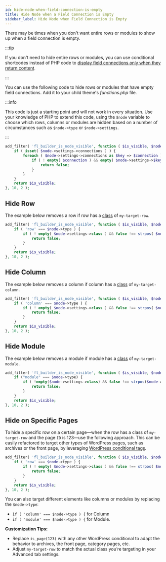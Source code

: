 ```yaml
---
id: hide-node-when-field-connection-is-empty
title: Hide Node when a Field Connection is Empty
sidebar_label: Hide Node when Field Connection is Empty
---
```


There may be times when you don't want entire rows or modules to show up when a field connection is empty.

:::tip

If you don't need to hide entire rows or modules, you can use conditional shortcodes instead of PHP code to [display field connections only when they return content](/beaver-themer/field-connections/conditionals/).

:::

You can use the following code to hide rows or modules that have empty field connections. Add it to your child theme's _functions.php_ file.

:::info

This code is just a starting point and will not work in every situation. Use your knowledge of PHP to extend this code, using the `$node` variable to choose which rows, columns or modules are hidden based on a number of circumstances such as `$node->type` or `$node->settings`.

:::

```php
add_filter( 'fl_builder_is_node_visible', function ( $is_visible, $node ) {
	if ( isset( $node->settings->connections ) ) {
		foreach ( $node->settings->connections as $key => $connection ) {
			if ( ! empty( $connection ) && empty( $node->settings->$key ) ) {
				return false;
			}
		}
	}
	return $is_visible;
}, 10, 2 );
```

## Hide Row

The example below removes a row if row has a [class](/beaver-builder/layouts/advanced-tab/html-element#class) of `my-target-row`.

```php
add_filter( 'fl_builder_is_node_visible', function ( $is_visible, $node ) {
	if ( 'row' === $node->type ) {
		if ( ! empty( $node->settings->class ) && false !== strpos( $node->settings->class, 'my-target-row' ) ) {
			return false;
		}
	}
	return $is_visible;
}, 10, 2 );
```

## Hide Column

The example below removes a column if column has a [class](/beaver-builder/layouts/advanced-tab/html-element#class) of `my-target-column`.

```php
add_filter( 'fl_builder_is_node_visible', function ( $is_visible, $node ) {
	if ( 'column' === $node->type ) {
		if ( ! empty( $node->settings->class ) && false !== strpos( $node->settings->class, 'my-target-column' ) ) {
			return false;
		}
	}
	return $is_visible;
}, 10, 2 );
```

## Hide Module

The example below removes a module if module has a [class](/beaver-builder/layouts/advanced-tab/html-element#class) of `my-target-module`.

```php
add_filter( 'fl_builder_is_node_visible', function ( $is_visible, $node ) {
    if ("module" === $node->type) {
        if ( !empty($node->settings->class) && false !== strpos($node->settings->class, "my-target-module") ) {
            return false;
        }
    }
    return $is_visible;
}, 10, 2 );
```

## Hide on Specific Pages

To hide a specific row on a certain page—when the row has a class of `my-target-row` and the page `ID` is 123—use the following approach. This can be easily refactored to target other types of WordPress pages, such as archives or the front page, by leveraging [WordPress conditional tags](https://developer.wordpress.org/themes/basics/conditional-tags/).

```php
add_filter( 'fl_builder_is_node_visible', function ( $is_visible, $node ) {
    if ( 'row' === $node->type ) {
        if ( ! empty( $node->settings->class ) && false !== strpos( $node->settings->class, 'my-target-row' ) && is_page( 123 ) ) {
            return false;
        }
    }
    return $is_visible;
}, 10, 2 );
```

You can also target different elements like columns or modules by replacing the `$node->type`:

- `if ( 'column' === $node->type ) {` for Column
- `if ( 'module' === $node->type ) {` for Module.

**Customization Tips:**

- Replace `is_page(123)` with any other WordPress conditional to adapt the behavior to archives, the front page, category pages, etc.
- Adjust `my-target-row` to match the actual class you’re targeting in your Advanced tab settings.
